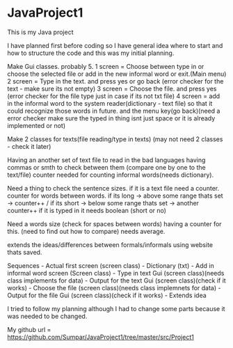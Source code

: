 # JavaProject1
This is my Java project

I have planned first before coding so I have general idea where to start and how to structure the code and this was my initial planning.

Make Gui classes. probably 5. 
	1 screen = Choose between type in or choose the selected file or add in the new informal word or exit.(Main menu)
	2 screen = Type in the text. and press yes or go back (error checker for the text - make sure its not empty) 
	3 screen = Choose the file. and press yes (error checker for the file type just in case if its not txt file) 
	4 screen = add in the informal word to the system reader(dictionary - text file) so that it could recognize those words in future. and the menu key(go back)(need a error checker make sure the typed in thing isnt just space or it is already implemented or not)

Make 2 classes for texts(file reading/type in texts) (may not need 2 classes - check it later)

Having an another set of text file to read in the bad languages having commas or smth to check between them (compare one by one to the text/file) 
counter needed for counting informal words(needs dictionary).

Need a thing to check the sentence sizes.
	if it is a text file need a counter. counter for words between words. if its long -> above some range thats set -> counter++ / if its short -> below some range thats set -> another counter++
	if it is typed in it needs boolean (short or no)

Need a words size (check for spaces between words)
	having a counter for this. (need to find out how to compare) needs average.


extends the ideas/differences between formals/informals using website thats saved.


Sequences
	- Actual first screen (screen class)
	- Dictionary (txt)
	- Add in informal word screen (Screen class)
	- Type in text Gui (screen class)(needs class implements for data)
	- Output for the text Gui (screen class)(check if it works)
	- Choose the file (screen class)(needs class implemnets for data)
	- Output for the file Gui (screen class)(check if it works)
	- Extends idea
	
	
	
I tried to follow my planning although I had to change some parts because it was needed to be changed.


My github url = https://github.com/Sumpar/JavaProject1/tree/master/src/Project1